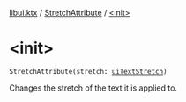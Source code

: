 [libui.ktx](../index.md) / [StretchAttribute](index.md) / [&lt;init&gt;](./-init-.md)

# &lt;init&gt;

`StretchAttribute(stretch: `[`uiTextStretch`](../../libui/ui-text-stretch.md)`)`

Changes the stretch of the text it is applied to.

